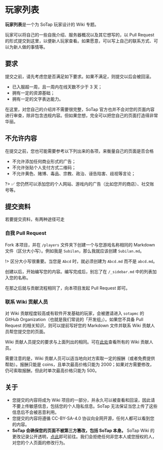 # 玩家列表

**玩家列表**是一个为 SoTap 玩家设计的 Wiki 专题。

玩家可以将自己的一些自我介绍、服务器概况以及其它想写的，以 Pull Request 的形式提交到这里，以便新人玩家查看。如果愿意，可以写上自己的联系方式、可以为新人做的事情等。

## 要求

提交之前，请先考虑您是否满足如下要求。如果不满足，则提交以后会被回滚。

- 已入服超一周，且一周内在线天数不少于 3 天；
- 拥有一定的资源基础；
- 拥有一定的文字表达能力。

在这里，对您自己的介绍并不需要很完整，SoTap 官方也并不会对您的页面内容进行审查，除非包含违规内容。但如果您想，完全可以把您自己的页面打造得非常华丽。

## 不允许内容

在提交之前，您也可能需要参考以下列出来的各项，来衡量自己的页面是否合格

- 不允许添加任何商业形式的广告；
- 不允许张贴个人支付方式二维码；
- 不允许黄色、赌博、毒品、宗教、政治、诬告陷害、歧视等言论；

?> ✅ 您仍然可以添加您的个人网站、游戏内的广告（比如您开的商店）、社交账号等。

## 提交资料

若要提交资料，有两种途径可走

### 自我 Pull Request

Fork 本项目，并在 `/players` 文件夹下创建一个与您游戏名称相同的 Markdown 文件（区分大小写）。例如我是 `Subilan`，那么我就应该创建 `Subilan.md`。

!> 区分大小写很重要。当您是 `Abcd` 时，就必须创建为 `Abcd.md` 而不是 `abcd.md`。

创建以后，开始编写您的内容。编写完成后，别忘了在 `/_sidebar.md` 中的列表加入您的名称。

在那之后就与贡献流程相同了，向本项目发起 Pull Request 即可。

### 联系 Wiki 贡献人员

对 Wiki 贡献程度较高或有软件开发基础的玩家，会被邀请进入 `sotapmc` 的 GitHub Organization（也就是我们常说的「开发组」）。如果您不具备 Pull Request 的相关知识，则可以提前写好您的 Markdown 文件并联系 Wiki 贡献人员帮您提交您的页面。

Wiki 贡献人员提交的要求与上面列出的相同。可在[此处](/writers)查看所有的 Wiki 贡献人员。

需要注意的是，Wiki 贡献人员可以适当地向对方索取一定的报酬（或者免费提供帮助）。报酬只能是 coins，且单次最高价格只能为 2000；如果对方需要修改，仍可索取报酬，但此时单次最高价格只能为 500。

## 关于

- 您提交的内容将成为 Wiki 项目的一部分，并永久可以被查看和回滚，因此请不要上传敏感信息，包括您的个人隐私信息。SoTap 无法保证当您上传了这些信息后不会被恶意利用。
- 您提交的内容将遵循 CC-BY-SA-4.0 协议向全网开源，任何人都可以看到您的内容。
- **SoTap 会确保您的页面不被第三方篡改，包括 SoTap 本身。** SoTap Wiki 的更改记录公开透明，[点此](https://github.com/sotapmc/SotapWiki/commits/master)即可前往。我们会拒绝任何非您本人或您授权的人，对您的个人页面的修改行为。

